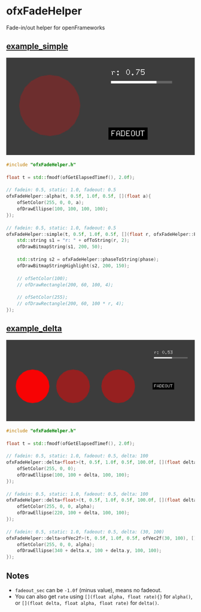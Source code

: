 # ofxFadeHelper

Fade-in/out helper for openFrameworks

## [example_simple](./example_simple/src/ofApp.cpp)

![docs/screenshot_simple2.png](docs/screenshot_simple2.png)

```cpp
#include "ofxFadeHelper.h"

float t = std::fmodf(ofGetElapsedTimef(), 2.0f);

// fadein: 0.5, static: 1.0, fadeout: 0.5
ofxFadeHelper::alpha(t, 0.5f, 1.0f, 0.5f, [](float a){
    ofSetColor(255, 0, 0, a);
    ofDrawEllipse(100, 100, 100, 100);
});

// fadein: 0.5, static: 1.0, fadeout: 0.5
ofxFadeHelper::simple(t, 0.5f, 1.0f, 0.5f, [](float r, ofxFadeHelper::Phase phase){
    std::string s1 = "r: " + ofToString(r, 2);
    ofDrawBitmapString(s1, 200, 50);

    std::string s2 = ofxFadeHelper::phaseToString(phase);
    ofDrawBitmapStringHighlight(s2, 200, 150);

    // ofSetColor(100);
    // ofDrawRectangle(200, 60, 100, 4);

    // ofSetColor(255);
    // ofDrawRectangle(200, 60, 100 * r, 4);
});
```

## [example_delta](./example_delta/src/ofApp.cpp)

![docs/screenshot_delta.png](docs/screenshot_delta.png)

```cpp
#include "ofxFadeHelper.h"

float t = std::fmodf(ofGetElapsedTimef(), 2.0f);

// fadein: 0.5, static: 1.0, fadeout: 0.5, delta: 100
ofxFadeHelper::delta<float>(t, 0.5f, 1.0f, 0.5f, 100.0f, [](float delta){
    ofSetColor(255, 0, 0);
    ofDrawEllipse(100, 100 + delta, 100, 100);
});

// fadein: 0.5, static: 1.0, fadeout: 0.5, delta: 100
ofxFadeHelper::delta<float>(t, 0.5f, 1.0f, 0.5f, 100.0f, [](float delta, float alpha){
    ofSetColor(255, 0, 0, alpha);
    ofDrawEllipse(220, 100 + delta, 100, 100);
});

// fadein: 0.5, static: 1.0, fadeout: 0.5, delta: (30, 100)
ofxFadeHelper::delta<ofVec2f>(t, 0.5f, 1.0f, 0.5f, ofVec2f(30, 100), [](ofVec2f delta, float alpha){
    ofSetColor(255, 0, 0, alpha);
    ofDrawEllipse(340 + delta.x, 100 + delta.y, 100, 100);
});
```

## Notes

- `fadeout_sec` can be `-1.0f` (minus value), means no fadeout.
- You can also get `rate` using `[](float alpha, float rate){}` for `alpha()`, or `[](float delta, float alpha, float rate)` for `delta()`.